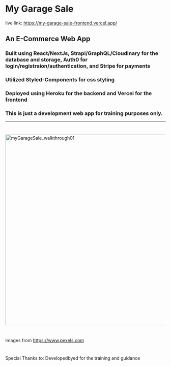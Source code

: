 # My Garage Sale

live link: https://my-garage-sale-frontend.vercel.app/

## An E-Commerce Web App
### Built using React/NextJs, Strapi/GraphQL/Cloudinary for the database and storage, Auth0 for login/registraion/authentication, and Stripe for payments
### Utilized Styled-Components for css styling
### Deployed using Heroku for the backend and Vercei for the frontend
###
### This is just a development web app for training purposes only.
_____

#

<img src="./assets/images/myGarageSale_walkthrough01.gif" width="600" alt='myGarageSale_walkthrough01' />

#
Images from https://www.pexels.com
#
Special Thanks to: Developedbyed for the training and guidance




